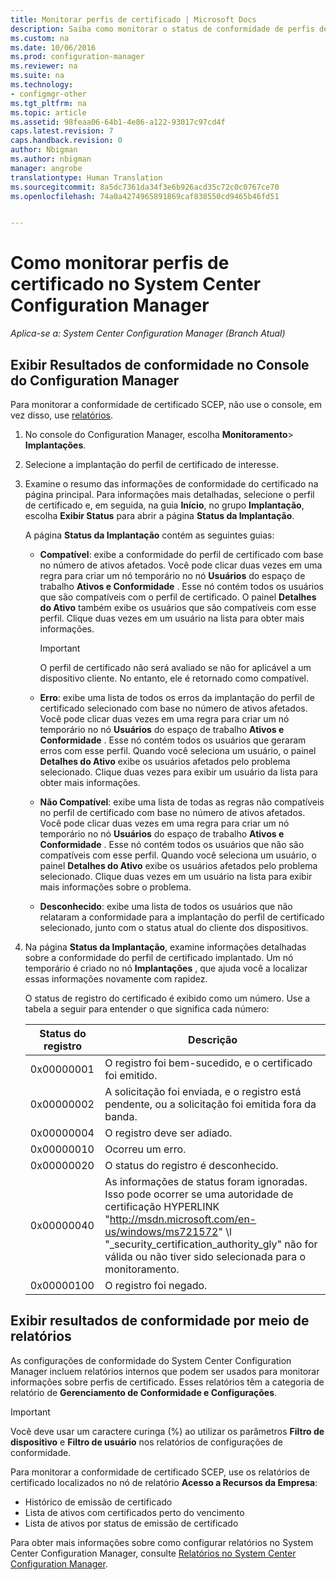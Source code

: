 ```yaml
---
title: Monitorar perfis de certificado | Microsoft Docs
description: Saiba como monitorar o status de conformidade de perfis de certificado do System Center Configuration Manager.
ms.custom: na
ms.date: 10/06/2016
ms.prod: configuration-manager
ms.reviewer: na
ms.suite: na
ms.technology:
- configmgr-other
ms.tgt_pltfrm: na
ms.topic: article
ms.assetid: 98feaa06-64b1-4e86-a122-93017c97cd4f
caps.latest.revision: 7
caps.handback.revision: 0
author: Nbigman
ms.author: nbigman
manager: angrobe
translationtype: Human Translation
ms.sourcegitcommit: 8a5dc7361da34f3e6b926acd35c72c0c0767ce70
ms.openlocfilehash: 74a0a4274965891869caf838550cd9465b46fd51


---
```

# <a name="how-to-monitor-certificate-profiles-in-system-center-configuration-manager"></a>Como monitorar perfis de certificado no System Center Configuration Manager

*Aplica-se a: System Center Configuration Manager (Branch Atual)*


##  <a name="view-compliance-results-in-the-configuration-manager-console"></a>Exibir Resultados de conformidade no Console do Configuration Manager  

Para monitorar a conformidade de certificado SCEP, não use o console, em vez disso, use [relatórios](#view-compliance-results-by-using-reports). 

1.  No console do Configuration Manager, escolha **Monitoramento**>  **Implantações**.  

3.  Selecione a implantação do perfil de certificado de interesse.  

4.  Examine o resumo das informações de conformidade do certificado na página principal. Para informações mais detalhadas, selecione o perfil de certificado e, em seguida, na guia **Início**, no grupo **Implantação**, escolha **Exibir Status** para abrir a página **Status da Implantação**.  

     A página **Status da Implantação** contém as seguintes guias:  

    -   **Compatível**: exibe a conformidade do perfil de certificado com base no número de ativos afetados. Você pode clicar duas vezes em uma regra para criar um nó temporário no nó **Usuários** do espaço de trabalho **Ativos e Conformidade** . Esse nó contém todos os usuários que são compatíveis com o perfil de certificado. O painel **Detalhes do Ativo** também exibe os usuários que são compatíveis com esse perfil. Clique duas vezes em um usuário na lista para obter mais informações.  

        > [!IMPORTANT]  
        >  O perfil de certificado não será avaliado se não for aplicável a um dispositivo cliente. No entanto, ele é retornado como compatível.  

    -   **Erro**: exibe uma lista de todos os erros da implantação do perfil de certificado selecionado com base no número de ativos afetados. Você pode clicar duas vezes em uma regra para criar um nó temporário no nó **Usuários** do espaço de trabalho **Ativos e Conformidade** . Esse nó contém todos os usuários que geraram erros com esse perfil. Quando você seleciona um usuário, o painel **Detalhes do Ativo** exibe os usuários afetados pelo problema selecionado. Clique duas vezes para exibir um usuário da lista para obter mais informações.  

    -   **Não Compatível**: exibe uma lista de todas as regras não compatíveis no perfil de certificado com base no número de ativos afetados. Você pode clicar duas vezes em uma regra para criar um nó temporário no nó **Usuários** do espaço de trabalho **Ativos e Conformidade** . Esse nó contém todos os usuários que não são compatíveis com esse perfil. Quando você seleciona um usuário, o painel **Detalhes do Ativo** exibe os usuários afetados pelo problema selecionado. Clique duas vezes em um usuário na lista para exibir mais informações sobre o problema.  

    -   **Desconhecido**: exibe uma lista de todos os usuários que não relataram a conformidade para a implantação do perfil de certificado selecionado, junto com o status atual do cliente dos dispositivos.  

5.  Na página **Status da Implantação**, examine informações detalhadas sobre a conformidade do perfil de certificado implantado. Um nó temporário é criado no nó **Implantações** , que ajuda você a localizar essas informações novamente com rapidez.  

     O status de registro do certificado é exibido como um número. Use a tabela a seguir para entender o que significa cada número:  

    |Status do registro|Descrição|  
    |-----------------------|-----------------|  
    |0x00000001|O registro foi bem-sucedido, e o certificado foi emitido.|  
    |0x00000002|A solicitação foi enviada, e o registro está pendente, ou a solicitação foi emitida fora da banda.|  
    |0x00000004|O registro deve ser adiado.|  
    |0x00000010|Ocorreu um erro.|  
    |0x00000020|O status do registro é desconhecido.|  
    |0x00000040|As informações de status foram ignoradas. Isso pode ocorrer se uma autoridade de certificação HYPERLINK "http://msdn.microsoft.com/en-us/windows/ms721572" \l "_security_certification_authority_gly" não for válida ou não tiver sido selecionada para o monitoramento.|  
    |0x00000100|O registro foi negado.|  

##  <a name="view-compliance-results-by-using-reports"></a>Exibir resultados de conformidade por meio de relatórios

 As configurações de conformidade do System Center Configuration Manager incluem relatórios internos que podem ser usados para monitorar informações sobre perfis de certificado. Esses relatórios têm a categoria de relatório de **Gerenciamento de Conformidade e Configurações**.  

> [!IMPORTANT]  
>  Você deve usar um caractere curinga (%) ao utilizar os parâmetros **Filtro de dispositivo** e **Filtro de usuário** nos relatórios de configurações de conformidade.  

Para monitorar a conformidade de certificado SCEP, use os relatórios de certificado localizados no nó de relatório **Acesso a Recursos da Empresa**:  

 -   Histórico de emissão de certificado  
 -   Lista de ativos com certificados perto do vencimento  
 -   Lista de ativos por status de emissão de certificado  



 Para obter mais informações sobre como configurar relatórios no System Center Configuration Manager, consulte [Relatórios no System Center Configuration Manager](../../core/servers/manage/reporting.md).  



<!--HONumber=Dec16_HO5-->


